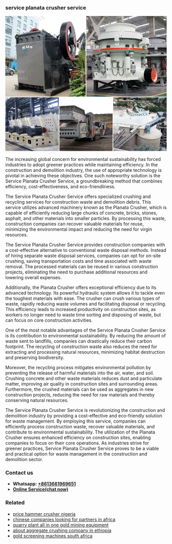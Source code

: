 <h3>service planata crusher service</h3><img src='1708498329.jpg' alt=''><p>The increasing global concern for environmental sustainability has forced industries to adopt greener practices while maintaining efficiency. In the construction and demolition industry, the use of appropriate technology is pivotal in achieving these objectives. One such noteworthy solution is the Service Planata Crusher Service, a groundbreaking method that combines efficiency, cost-effectiveness, and eco-friendliness.</p><p>The Service Planata Crusher Service offers specialized crushing and recycling services for construction waste and demolition debris. This service utilizes advanced machinery known as the Planata Crusher, which is capable of efficiently reducing large chunks of concrete, bricks, stones, asphalt, and other materials into smaller particles. By processing this waste, construction companies can recover valuable materials for reuse, minimizing the environmental impact and reducing the need for virgin resources.</p><p>The Service Planata Crusher Service provides construction companies with a cost-effective alternative to conventional waste disposal methods. Instead of hiring separate waste disposal services, companies can opt for on-site crushing, saving transportation costs and time associated with waste removal. The processed materials can be reused in various construction projects, eliminating the need to purchase additional resources and lowering overall expenses.</p><p>Additionally, the Planata Crusher offers exceptional efficiency due to its advanced technology. Its powerful hydraulic system allows it to tackle even the toughest materials with ease. The crusher can crush various types of waste, rapidly reducing waste volumes and facilitating disposal or recycling. This efficiency leads to increased productivity on construction sites, as workers no longer need to waste time sorting and disposing of waste, but can focus on core construction activities.</p><p>One of the most notable advantages of the Service Planata Crusher Service is its contribution to environmental sustainability. By reducing the amount of waste sent to landfills, companies can drastically reduce their carbon footprint. The recycling of construction waste also reduces the need for extracting and processing natural resources, minimizing habitat destruction and preserving biodiversity.</p><p>Moreover, the recycling process mitigates environmental pollution by preventing the release of harmful materials into the air, water, and soil. Crushing concrete and other waste materials reduces dust and particulate matter, improving air quality in construction sites and surrounding areas. Furthermore, the crushed materials can be used as aggregates in new construction projects, reducing the need for raw materials and thereby conserving natural resources.</p><p>The Service Planata Crusher Service is revolutionizing the construction and demolition industry by providing a cost-effective and eco-friendly solution for waste management. By employing this service, companies can efficiently process construction waste, recover valuable materials, and contribute to environmental sustainability. The utilization of the Planata Crusher ensures enhanced efficiency on construction sites, enabling companies to focus on their core operations. As industries strive for greener practices, Service Planata Crusher Service proves to be a viable and practical option for waste management in the construction and demolition sector.</p><h3>Contact us</h3><ul><li><strong>Whatsapp:&nbsp;<a href="https://wa.me/8613661969651">+8613661969651</a></strong></li><li><a href="https://swt.shibang-china.com/?git&amp;zhl&amp;service planata crusher service"><strong>Online Service(chat now)</strong></a></li></ul><h3>Related</h3><ul><li><a href='price hammer crusher nigeria.md'>price hammer crusher nigeria</a></li><li><a href='chinese companies looking for partners in africa.md'>chinese companies looking for partners in africa</a></li><li><a href='quarry plant all in one gold mining equipment.md'>quarry plant all in one gold mining equipment</a></li><li><a href='about aggregate crushing comoany in ethiopia.md'>about aggregate crushing comoany in ethiopia</a></li><li><a href='gold screening machines south africa.md'>gold screening machines south africa</a></li></ul>